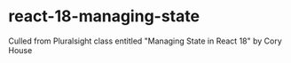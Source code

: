 # react-18-managing-state
Culled from Pluralsight class entitled "Managing State in React 18" by Cory House
